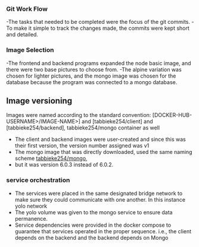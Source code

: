 ### Git Work Flow
-The tasks that needed to be completed were the focus of the git commits. 
-To make it simple to track the changes made, the commits were kept short and detailed.

### Image Selection
-The frontend and backend programs expanded the node basic image, and there were two base pictures to choose from. 
-The alpine variation was chosen for lighter pictures, and the mongo image was chosen for the database because the program was connected to a mongo database.

## Image versioning
Images were named according to the standard convention: [DOCKER-HUB-USERNAME>/IMAGE-NAME>] and [tabbieke254/client] and [tabbieke254/backend], tabbieke254/mongo container as well 
- The client and backend images were user-created and since this was their first version, the version number assigned was v1 
- The mongo image that was directly downloaded, used the same naming scheme [tabbieke254/mongo](https://hub.docker.com/repository/docker/tabbieke254/mongo),
- but it was version 6.0.3 instead of 6.0.2.

### service orchestration
- The services were placed in the same designated bridge network to make sure they could communicate with one another. In this instance yolo network
- The yolo volume was given to the mongo service to ensure data permanence.
- Service dependencies were provided in the docker compose to guarantee that services operated in the proper sequence. i.e., the client depends on the backend and the backend depends on Mongo

### 